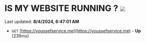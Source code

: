# IS MY WEBSITE RUNNING ? [![](https://img.shields.io/static/v1?label=Sponsor&message=%E2%9D%A4&logo=GitHub&color=%23fe8e86)](https://github.com/sponsors/Youssef-Lehmam)

Last updated: **8/4/2024, 6:47:01 AM**

- `GET` [https://youssefservice.me](https://youssefservice.me) - **Up** (239ms)
